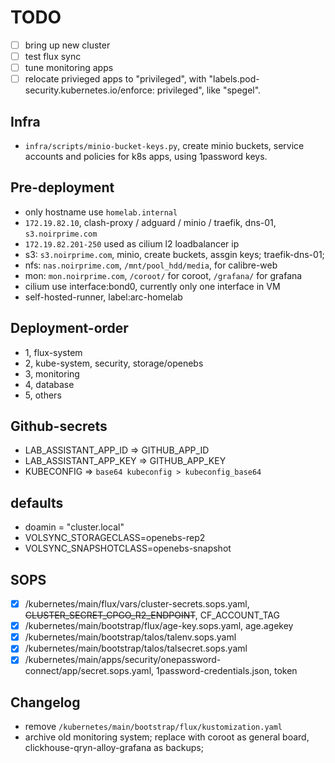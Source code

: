 # TODO

- [ ] bring up new cluster
- [ ] test flux sync
- [ ] tune monitoring apps
- [ ] relocate privieged apps to "privileged", with "labels.pod-security.kubernetes.io/enforce: privileged", like "spegel".

## Infra

- `infra/scripts/minio-bucket-keys.py`, create minio buckets, service accounts and policies for k8s apps, using 1password keys.

## Pre-deployment

- only hostname use `homelab.internal`
- `172.19.82.10`, clash-proxy / adguard / minio / traefik, dns-01, `s3.noirprime.com`
- `172.19.82.201-250` used as cilium l2 loadbalancer ip
- s3: `s3.noirprime.com`, minio, create buckets, assgin keys; traefik-dns-01;
- nfs: `nas.noirprime.com`, `/mnt/pool_hdd/media`, for calibre-web
- mon: `mon.noirprime.com`, `/coroot/` for coroot, `/grafana/` for grafana
- cilium use interface:bond0, currently only one interface in VM
- self-hosted-runner, label:arc-homelab

## Deployment-order

- 1, flux-system
- 2, kube-system, security, storage/openebs
- 3, monitoring
- 4, database
- 5, others

## Github-secrets

- LAB_ASSISTANT_APP_ID => GITHUB_APP_ID
- LAB_ASSISTANT_APP_KEY => GITHUB_APP_KEY
- KUBECONFIG => `base64 kubeconfig > kubeconfig_base64`

## defaults

- doamin = "cluster.local"
- VOLSYNC_STORAGECLASS=openebs-rep2
- VOLSYNC_SNAPSHOTCLASS=openebs-snapshot

## SOPS

- [X] /kubernetes/main/flux/vars/cluster-secrets.sops.yaml, ~~CLUSTER_SECRET_CPGO_R2_ENDPOINT~~, CF_ACCOUNT_TAG
- [X] /kubernetes/main/bootstrap/flux/age-key.sops.yaml, age.agekey
- [X] /kubernetes/main/bootstrap/talos/talenv.sops.yaml
- [X] /kubernetes/main/bootstrap/talos/talsecret.sops.yaml
- [X] /kubernetes/main/apps/security/onepassword-connect/app/secret.sops.yaml, 1password-credentials.json, token

## Changelog

- remove `/kubernetes/main/bootstrap/flux/kustomization.yaml`
- archive old monitoring system; replace with coroot as general board, clickhouse-qryn-alloy-grafana as backups;
